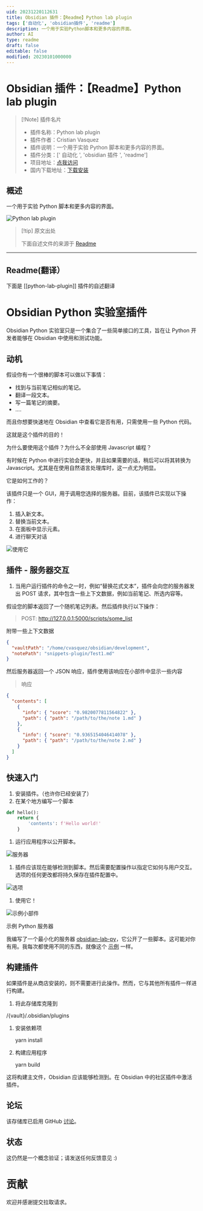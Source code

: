 ```yaml
---
uid: 20231220112631
title: Obsidian 插件：【Readme】Python lab plugin
tags: ['自动化', 'obsidian插件', 'readme']
description: 一个用于实验Python脚本和更多内容的界面。
author: AI
type: readme
draft: false
editable: false
modified: 20230101000000
---
```


# Obsidian 插件：【Readme】Python lab plugin

> [!Note] 插件名片
> - 插件名称：Python lab plugin
> - 插件作者：Cristian Vasquez
> - 插件说明：一个用于实验 Python 脚本和更多内容的界面。
> - 插件分类：[' 自动化 ', 'obsidian 插件 ', 'readme']
> - 项目地址：[点我访问](https://github.com/cristianvasquez/obsidian-lab)
> - 国内下载地址：[下载安装](https://pkmer.cn/products/plugin/pluginMarket/?python-lab-plugin)

## 概述

一个用于实验 Python 脚本和更多内容的界面。

![Python lab plugin](https://cdn.pkmer.cn/covers/python-lab-plugin.png!pkmer)

> [!tip] 原文出处
>
>下面自述文件的来源于 [Readme](https://ghproxy.net/https://raw.githubusercontent.com/cristianvasquez/obsidian-lab/master/README.md)

---

## Readme(翻译）

下面是 [[python-lab-plugin]] 插件的自述翻译

# Obsidian Python 实验室插件

Obsidian Python 实验室只是一个集合了一些简单接口的工具，旨在让 Python 开发者能够在 Obsidian 中使用和测试功能。

## 动机

假设你有一个很棒的脚本可以做以下事情：

- 找到与当前笔记相似的笔记。
- 翻译一段文本。
- 写一篇笔记的摘要。
- ....

而且你想要快速地在 Obsidian 中查看它是否有用，只需使用一些 Python 代码。

这就是这个插件的目的！

为什么要使用这个插件？为什么不全部使用 Javascript 编程？

有时候在 Python 中进行实验会更快，并且如果需要的话，稍后可以将其转换为 Javascript。尤其是在使用自然语言处理库时，这一点尤为明显。

它是如何工作的？

该插件只是一个 GUI，用于调用您选择的服务器。目前，该插件已实现以下操作：

1. 插入新文本。
2. 替换当前文本。
3. 在面板中显示元素。
4. 进行聊天对话

![使用它](https://cdn.pkmer.cn/covers/python-lab-plugin_2_0.png!pkmer)

## 插件 - 服务器交互

1. 当用户运行插件的命令之一时，例如“替换花式文本”，插件会向您的服务器发出 POST 请求，其中包含一些上下文数据，例如当前笔记、所选内容等。

假设您的脚本返回了一个随机笔记列表。然后插件执行以下操作：

> POST: <http://127.0.0.1:5000/scripts/some_list>

附带一些上下文数据

```json
{
  "vaultPath": "/home/cvasquez/obsidian/development",
  "notePath": "snippets-plugin/Test1.md"
}
```

然后服务器返回一个 JSON 响应，插件使用该响应在小部件中显示一些内容

> 响应

```json
{
  "contents": [
    {
      "info": { "score": "0.9820077811564822" },
      "path": { "path": "/path/to/the/note 1.md" }
    },
    {
      "info": { "score": "0.9365154046414078" },
      "path": { "path": "/path/to/the/note 2.md" }
    }
  ]
}
```

## 快速入门

1. 安装插件。（也许你已经安装了）
2. 在某个地方编写一个脚本

```python
def hello():
    return {
        'contents': f'Hello world!'
    }
```

1. 运行应用程序以公开脚本。

![服务器](https://cdn.pkmer.cn/covers/python-lab-plugin_2_1.png!pkmer)

1. 插件应该现在能够检测到脚本。然后需要配置操作以指定它如何与用户交互。选项的任何更改都将持久保存在插件配置中。

![选项](https://cdn.pkmer.cn/covers/python-lab-plugin_2_2.png!pkmer)

1. 使用它！

![示例小部件](https://cdn.pkmer.cn/covers/python-lab-plugin_2_3.png!pkmer)

示例 Python 服务器

我编写了一个最小化的服务器 [obsidian-lab-py](https://github.com/cristianvasquez/obsidian-lab-py)，它公开了一些脚本。这可能对你有用。我每次都使用不同的东西，就像这个 [示例](https://gist.github.com/cristianvasquez/6b8a13d6452b7600a64b4e554939e052) 一样。

## 构建插件

如果插件是从商店安装的，则不需要进行此操作。然而，它与其他所有插件一样进行构建。

1. 将此存储库克隆到

/{vault}/.obsidian/plugins

1. 安装依赖项

    yarn install

2. 构建应用程序

    yarn build

这将构建主文件，Obsidian 应该能够检测到。在 Obsidian 中的社区插件中激活插件。

## 论坛

该存储库已启用 GitHub [讨论](https://github.com/cristianvasquez/obsidian-lab/discussions)。

## 状态

这仍然是一个概念验证；请发送任何反馈意见 :)

# 贡献

欢迎并感谢提交拉取请求。
